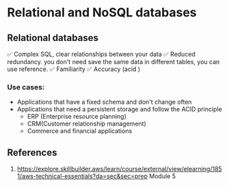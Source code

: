 # Relational and NoSQL databases
## Relational databases
✅ Complex SQL, clear relationships between your data
✅ Reduced redundancy. you don't need save the same data in different tables, you can use reference. 
✅ Familiarity
✅ Accuracy (acid )

### Use cases:
- Applications that have a fixed schema and don't change often
- Applications that need a persistent storage and follow the ACID principle
	- ERP (Enterprise resource planning)
	- CRM(Customer relationship management)
	- Commerce and financial applications 
## References
1. https://explore.skillbuilder.aws/learn/course/external/view/elearning/1851/aws-technical-essentials?da=sec&sec=prep Module 5
